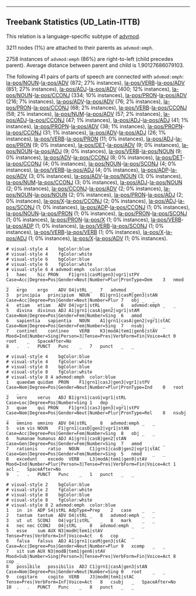 

--------------------------------------------------------------------------------

## Treebank Statistics (UD_Latin-ITTB)

This relation is a language-specific subtype of [advmod]().

3211 nodes (1%) are attached to their parents as `advmod:emph`.

2758 instances of `advmod:emph` (86%) are right-to-left (child precedes parent).
Average distance between parent and child is 1.90127686079103.

The following 41 pairs of parts of speech are connected with `advmod:emph`: [la-pos/NOUN]()-[la-pos/ADV]() (872; 27% instances), [la-pos/VERB]()-[la-pos/ADV]() (851; 27% instances), [la-pos/ADJ]()-[la-pos/ADV]() (400; 12% instances), [la-pos/NOUN]()-[la-pos/CCONJ]() (334; 10% instances), [la-pos/PRON]()-[la-pos/ADV]() (216; 7% instances), [la-pos/ADV]()-[la-pos/ADV]() (76; 2% instances), [la-pos/PRON]()-[la-pos/CCONJ]() (68; 2% instances), [la-pos/VERB]()-[la-pos/CCONJ]() (58; 2% instances), [la-pos/NUM]()-[la-pos/ADV]() (57; 2% instances), [la-pos/ADJ]()-[la-pos/CCONJ]() (47; 1% instances), [la-pos/ADJ]()-[la-pos/ADJ]() (41; 1% instances), [la-pos/PROPN]()-[la-pos/ADV]() (38; 1% instances), [la-pos/PROPN]()-[la-pos/CCONJ]() (31; 1% instances), [la-pos/ADV]()-[la-pos/ADJ]() (26; 1% instances), [la-pos/VERB]()-[la-pos/PRON]() (11; 0% instances), [la-pos/ADJ]()-[la-pos/PRON]() (9; 0% instances), [la-pos/DET]()-[la-pos/ADV]() (9; 0% instances), [la-pos/NOUN]()-[la-pos/ADJ]() (9; 0% instances), [la-pos/VERB]()-[la-pos/NOUN]() (9; 0% instances), [la-pos/ADV]()-[la-pos/CCONJ]() (8; 0% instances), [la-pos/DET]()-[la-pos/CCONJ]() (4; 0% instances), [la-pos/NOUN]()-[la-pos/SCONJ]() (4; 0% instances), [la-pos/VERB]()-[la-pos/ADJ]() (4; 0% instances), [la-pos/ADP]()-[la-pos/ADV]() (3; 0% instances), [la-pos/ADV]()-[la-pos/NOUN]() (3; 0% instances), [la-pos/NUM]()-[la-pos/CCONJ]() (3; 0% instances), [la-pos/ADJ]()-[la-pos/NOUN]() (2; 0% instances), [la-pos/CCONJ]()-[la-pos/ADV]() (2; 0% instances), [la-pos/NOUN]()-[la-pos/NOUN]() (2; 0% instances), [la-pos/PRON]()-[la-pos/ADJ]() (2; 0% instances), [la-pos/X]()-[la-pos/CCONJ]() (2; 0% instances), [la-pos/ADJ]()-[la-pos/SCONJ]() (1; 0% instances), [la-pos/ADP]()-[la-pos/CCONJ]() (1; 0% instances), [la-pos/NOUN]()-[la-pos/PRON]() (1; 0% instances), [la-pos/PRON]()-[la-pos/SCONJ]() (1; 0% instances), [la-pos/PRON]()-[la-pos/X]() (1; 0% instances), [la-pos/VERB]()-[la-pos/ADP]() (1; 0% instances), [la-pos/VERB]()-[la-pos/SCONJ]() (1; 0% instances), [la-pos/VERB]()-[la-pos/VERB]() (1; 0% instances), [la-pos/X]()-[la-pos/ADJ]() (1; 0% instances), [la-pos/X]()-[la-pos/ADV]() (1; 0% instances).


~~~ conllu
# visual-style 4	bgColor:blue
# visual-style 4	fgColor:white
# visual-style 6	bgColor:blue
# visual-style 6	fgColor:white
# visual-style 6 4 advmod:emph	color:blue
1	haec	hic	PRON	F1|grn1|casM|gen3|vgr1|stPV	Case=Acc|Degree=Pos|Gender=Neut|Number=Plur|PronType=Dem	3	nmod	_	_
2	ergo	ergo	ADV	O4|stRL	_	7	advmod	_	_
3	principia	principium	NOUN	B1|grn1|casM|gen3|stAN	Case=Acc|Degree=Pos|Gender=Neut|Number=Plur	7	obj	_	_
4	etiam	etiam	ADV	O4|vgr1|stRL	_	6	advmod:emph	_	_
5	divina	divinus	ADJ	A1|grn1|casA|gen2|vgr1|stAM	Case=Nom|Degree=Pos|Gender=Fem|Number=Sing	6	amod	_	_
6	sapientia	sapientia	NOUN	A1|grn1|casA|gen2|vgr1|stAC	Case=Nom|Degree=Pos|Gender=Fem|Number=Sing	7	nsubj	_	_
7	continet	contineo	VERB	K3|modA|tem1|gen6|stAV	Mood=Ind|Number=Sing|Person=3|Tense=Pres|VerbForm=Fin|Voice=Act	0	root	_	SpaceAfter=No
8	.	.	PUNCT	Punc	_	7	punct	_	_

~~~


~~~ conllu
# visual-style 4	bgColor:blue
# visual-style 4	fgColor:white
# visual-style 8	bgColor:blue
# visual-style 8	fgColor:white
# visual-style 8 4 advmod:emph	color:blue
1	quaedam	quidam	PRON	F1|grn1|casJ|gen3|vgr1|stPV	Case=Nom|Degree=Pos|Gender=Neut|Number=Plur|PronType=Ind	0	root	_	_
2	vero	verus	ADJ	B1|grn1|casG|vgr1|stRL	Case=Loc|Degree=Pos|Number=Sing	1	dep	_	_
3	quae	qui	PRON	F1|grn1|casJ|gen3|vgr1|stPV	Case=Nom|Degree=Pos|Gender=Neut|Number=Plur|PronType=Rel	8	nsubj	_	_
4	omnino	omnino	ADV	O4|stRL	_	8	advmod:emph	_	_
5	vim	vis	NOUN	F1|grn1|casD|gen2|vgr1|stAN	Case=Acc|Degree=Pos|Gender=Fem|Number=Sing	8	obj	_	_
6	humanae	humanus	ADJ	A1|grn1|casB|gen2|stAN	Case=Gen|Degree=Pos|Gender=Fem|Number=Sing	7	amod	_	_
7	rationis	ratio	NOUN	C1|grn1|casB|gen2|vgr1|stAC	Case=Gen|Degree=Pos|Gender=Fem|Number=Sing	5	nmod	_	_
8	excedunt	excedo	VERB	L3|modA|tem1|gen9|stAV	Mood=Ind|Number=Plur|Person=3|Tense=Pres|VerbForm=Fin|Voice=Act	1	acl	_	SpaceAfter=No
9	.	.	PUNCT	Punc	_	1	punct	_	_

~~~


~~~ conllu
# visual-style 2	bgColor:blue
# visual-style 2	fgColor:white
# visual-style 8	bgColor:blue
# visual-style 8	fgColor:white
# visual-style 8 2 advmod:emph	color:blue
1	in	in	ADP	S4|stRL	AdpType=Prep	2	case	_	_
2	tantum	tantum	ADV	O4|stRL	_	8	advmod:emph	_	_
3	ut	ut	SCONJ	O4|vgr1|stRL	_	8	mark	_	_
4	nec	nec	CCONJ	O4|stRL	_	8	advmod:emph	_	_
5	esse	sum	AUX	N3|modH|tem1|stAV	Tense=Pres|VerbForm=Inf|Voice=Act	6	cop	_	_
6	falsa	falsus	ADJ	A1|grn1|casM|gen3|stAC	Case=Acc|Degree=Pos|Gender=Neut|Number=Plur	9	xcomp	_	_
7	sit	sum	AUX	N3|modB|tem1|gen6|stAV	Mood=Sub|Number=Sing|Person=3|Tense=Pres|VerbForm=Fin|Voice=Act	8	cop	_	_
8	possibile	possibilis	ADJ	C1|grn1|casA|gen3|stAN	Case=Nom|Degree=Pos|Gender=Neut|Number=Sing	0	root	_	_
9	cogitare	cogito	VERB	J3|modH|tem1|stAC	Tense=Pres|VerbForm=Inf|Voice=Act	8	csubj	_	SpaceAfter=No
10	.	.	PUNCT	Punc	_	8	punct	_	_

~~~


